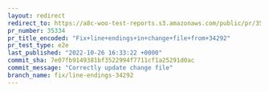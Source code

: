 ```yaml
---
layout: redirect
redirect_to: https://a8c-woo-test-reports.s3.amazonaws.com/public/pr/35334/e2e/index.html
pr_number: 35334
pr_title_encoded: "Fix+line+endings+in+change+file+from+34292"
pr_test_type: e2e
last_published: "2022-10-26 16:33:22 +0000"
commit_sha: 7e07fb9149381bf3522994f7711cf1a25291d0ac
commit_message: "Correctly update change file"
branch_name: fix/line-endings-34292
---
```


